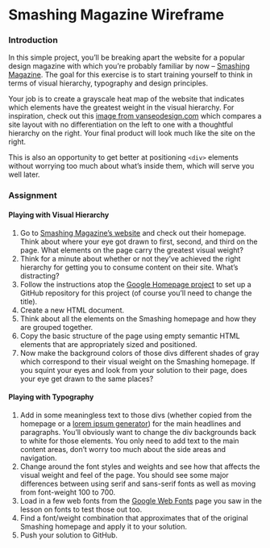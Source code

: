 # Smashing Magazine Wireframe

### Introduction

In this simple project, you’ll be breaking apart the website for a popular design magazine with which you’re probably familiar by now – [Smashing Magazine](http://smashingmagazine.com/). The goal for this exercise is to start training yourself to think in terms of visual hierarchy, typography and design principles.

Your job is to create a grayscale heat map of the website that indicates which elements have the greatest weight in the visual hierarchy. For inspiration, check out this [image from vanseodesign.com](https://web.archive.org/web/20170628134444/http://www.vanseodesign.com/blog/wp-content/uploads/2009/12/visual-hierarchy-compared.png) which compares a site layout with no differentiation on the left to one with a thoughtful hierarchy on the right. Your final product will look much like the site on the right.

This is also an opportunity to get better at positioning `<div>` elements without worrying too much about what’s inside them, which will serve you well later.

### Assignment

#### Playing with Visual Hierarchy

1. Go to [Smashing Magazine’s website](http://smashingmagazine.com/) and check out their homepage. Think about where your eye got drawn to first, second, and third on the page. What elements on the page carry the greatest visual weight?
2. Think for a minute about whether or not they’ve achieved the right hierarchy for getting you to consume content on their site. What’s distracting?
3. Follow the instructions atop the [Google Homepage project](https://www.theodinproject.com/courses/web-development-101/lessons/html-css) to set up a GitHub repository for this project (of course you’ll need to change the title).
4. Create a new HTML document.
5. Think about all the elements on the Smashing homepage and how they are grouped together.
6. Copy the basic structure of the page using empty semantic HTML elements that are appropriately sized and positioned.
7. Now make the background colors of those divs different shades of gray which correspond to their visual weight on the Smashing homepage. If you squint your eyes and look from your solution to their page, does your eye get drawn to the same places?

#### Playing with Typography
1. Add in some meaningless text to those divs (whether copied from the homepage or a [lorem ipsum generator](http://generator.lorem-ipsum.info/)) for the main headlines and paragraphs. You’ll obviously want to change the div backgrounds back to white for those elements. You only need to add text to the main content areas, don’t worry too much about the side areas and navigation.
2. Change around the font styles and weights and see how that affects the visual weight and feel of the page. You should see some major differences between using serif and sans-serif fonts as well as moving from font-weight 100 to 700.
3. Load in a few web fonts from the [Google Web Fonts](https://www.google.com/fonts) page you saw in the lesson on fonts to test those out too.
4. Find a font/weight combination that approximates that of the original Smashing homepage and apply it to your solution.
5. Push your solution to GitHub.
